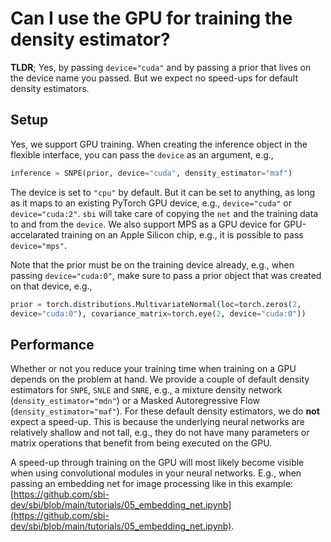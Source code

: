 
# Can I use the GPU for training the density estimator?

**TLDR**; Yes, by passing `device="cuda"` and by passing a prior that lives on the
device name you passed. But we expect no speed-ups for default density estimators.

## Setup

Yes, we support GPU training. When creating the inference object in the flexible
interface, you can pass the `device` as an argument, e.g.,

```python
inference = SNPE(prior, device="cuda", density_estimator="maf")
```

The device is set to `"cpu"` by default. But it can be set to anything, as long
as it maps to an existing PyTorch GPU device, e.g., `device="cuda"` or
`device="cuda:2"`. `sbi` will take care of copying the `net` and the training
data to and from the `device`.
We also support MPS as a GPU device for GPU-accelarated training on an Apple
Silicon chip, e.g., it is possible to pass `device="mps"`.

Note that the prior must be on the training device already, e.g., when passing
`device="cuda:0"`, make sure to pass a prior object that was created on that
device, e.g.,

```python
prior = torch.distributions.MultivariateNormal(loc=torch.zeros(2,
device="cuda:0"), covariance_matrix=torch.eye(2, device="cuda:0"))
```

## Performance

Whether or not you reduce your training time when training on a GPU depends on
the problem at hand. We provide a couple of default density estimators for
`SNPE`, `SNLE` and `SNRE`, e.g., a mixture density network
(`density_estimator="mdn"`) or a Masked Autoregressive Flow
(`density_estimator="maf"`). For these default density estimators, we do **not**
expect a speed-up. This is because the underlying neural networks are relatively
shallow and not tall, e.g., they do not have many parameters or matrix
operations that benefit from being executed on the GPU.

A speed-up through training on the GPU will most likely become visible when
using convolutional modules in your neural networks. E.g., when passing an
embedding net for image processing like in this example:
[https://github.com/sbi-dev/sbi/blob/main/tutorials/05_embedding_net.ipynb](https://github.com/sbi-dev/sbi/blob/main/tutorials/05_embedding_net.ipynb).
